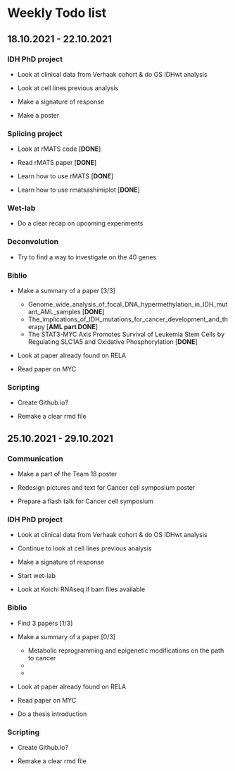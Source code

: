 # Weekly Todo list

## 18.10.2021 - 22.10.2021

### IDH PhD project
* Look at clinical data from Verhaak cohort & do OS IDHwt analysis

* Look at cell lines previous analysis

* Make a signature of response

* Make a poster

### Splicing project

* Look at rMATS code [**DONE**]

* Read rMATS paper [**DONE**]

* Learn how to use rMATS [**DONE**]

* Learn how to use rmatsashimiplot [**DONE**]

### Wet-lab

* Do a clear recap on upcoming experiments

### Deconvolution

* Try to find a way to investigate on the 40 genes

### Biblio

* Make a summary of a paper [3/3]
  * Genome_wide_analysis_of_focal_DNA_hypermethylation_in_IDH_mutant_AML_samples [**DONE**]
  * The_implications_of_IDH_mutations_for_cancer_development_and_therapy [**AML part DONE**]
  * The STAT3-MYC Axis Promotes Survival of Leukemia Stem Cells by Regulating SLC1A5 and Oxidative Phosphorylation [**DONE**]

* Look at paper already found on RELA

* Read paper on MYC


### Scripting

* Create Github.io?

* Remake a clear rmd file


## 25.10.2021 - 29.10.2021

### Communication

* Make a part of the Team 18 poster

* Redesign pictures and text for Cancer cell symposium poster

* Prepare a flash talk for Cancer cell symposium

### IDH PhD project

* Look at clinical data from Verhaak cohort & do OS IDHwt analysis

* Continue to look at cell lines previous analysis

* Make a signature of response

* Start wet-lab

* Look at Koichi RNAseq if bam files available

### Biblio

* Find 3 papers [1/3]

* Make a summary of a paper [0/3]  
  *  Metabolic reprogramming and epigenetic modifications on the path to cancer
  *  
  *  


* Look at paper already found on RELA

* Read paper on MYC

* Do a thesis introduction

### Scripting

* Create Github.io?

* Remake a clear rmd file
